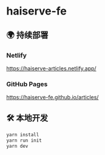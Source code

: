 # haiserve-fe

## 🌍 持续部署

### Netlify

<https://haiserve-articles.netlify.app/>

### GitHub Pages

<https://haiserve-fe.github.io/articles/>

## 🛠 本地开发

```sh
yarn install
yarn run init
yarn dev
```
